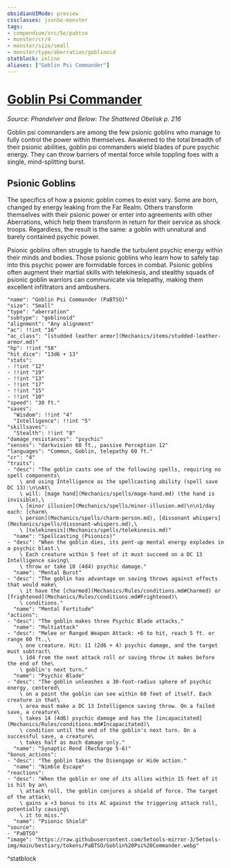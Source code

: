 ```yaml
---
obsidianUIMode: preview
cssclasses: json5e-monster
tags:
- compendium/src/5e/pabtso
- monster/cr/4
- monster/size/small
- monster/type/aberration/goblinoid
statblock: inline
aliases: ["Goblin Psi Commander"]
---
```

# [Goblin Psi Commander](Mechanics\bestiary\aberration/goblin-psi-commander-pabtso.md)
*Source: Phandelver and Below: The Shattered Obelisk p. 216*  

Goblin psi commanders are among the few psionic goblins who manage to fully control the power within themselves. Awakened to the total breadth of their psionic abilities, goblin psi commanders wield blades of pure psychic energy. They can throw barriers of mental force while toppling foes with a single, mind-splitting burst.

## Psionic Goblins

The specifics of how a psionic goblin comes to exist vary. Some are born, changed by energy leaking from the Far Realm. Others transform themselves with their psionic power or enter into agreements with other Aberrations, which help them transform in return for their service as shock troops. Regardless, the result is the same: a goblin with unnatural and barely contained psychic power.

Psionic goblins often struggle to handle the turbulent psychic energy within their minds and bodies. Those psionic goblins who learn how to safely tap into this psychic power are formidable forces in combat. Psionic goblins often augment their martial skills with telekinesis, and stealthy squads of psionic goblin warriors can communicate via telepathy, making them excellent infiltrators and ambushers.

```statblock
"name": "Goblin Psi Commander (PaBTSO)"
"size": "Small"
"type": "aberration"
"subtype": "goblinoid"
"alignment": "Any alignment"
"ac": !!int "16"
"ac_class": "[studded leather armor](Mechanics/items/studded-leather-armor.md)"
"hp": !!int "58"
"hit_dice": "13d6 + 13"
"stats":
- !!int "12"
- !!int "19"
- !!int "13"
- !!int "17"
- !!int "15"
- !!int "10"
"speed": "30 ft."
"saves":
  "Wisdom": !!int "4"
  "Intelligence": !!int "5"
"skillsaves":
  "Stealth": !!int "8"
"damage_resistances": "psychic"
"senses": "darkvision 60 ft., passive Perception 12"
"languages": "Common, Goblin, telepathy 60 ft."
"cr": "4"
"traits":
- "desc": "The goblin casts one of the following spells, requiring no spell components\
    \ and using Intelligence as the spellcasting ability (spell save DC 13):\n\nAt\
    \ will: [mage hand](Mechanics/spells/mage-hand.md) (the hand is invisible),\
    \ [minor illusion](Mechanics/spells/minor-illusion.md)\n\n1/day each: [charm\
    \ person](Mechanics/spells/charm-person.md), [dissonant whispers](Mechanics/spells/dissonant-whispers.md),\
    \ [telekinesis](Mechanics/spells/telekinesis.md)"
  "name": "Spellcasting (Psionics)"
- "desc": "When the goblin dies, its pent-up mental energy explodes in a psychic blast.\
    \ Each creature within 5 feet of it must succeed on a DC 13 Intelligence saving\
    \ throw or take 10 (4d4) psychic damage."
  "name": "Mental Burst"
- "desc": "The goblin has advantage on saving throws against effects that would make\
    \ it have the [charmed](Mechanics/Rules/conditions.md#Charmed) or [frightened](Mechanics/Rules/conditions.md#Frightened)\
    \ conditions."
  "name": "Mental Fortitude"
"actions":
- "desc": "The goblin makes three Psychic Blade attacks."
  "name": "Multiattack"
- "desc": "Melee or Ranged Weapon Attack: +6 to hit, reach 5 ft. or range 60 ft.,\
    \ one creature. Hit: 11 (2d6 + 4) psychic damage, and the target must subtract\
    \ 1d4 from the next attack roll or saving throw it makes before the end of the\
    \ goblin's next turn."
  "name": "Psychic Blade"
- "desc": "The goblin unleashes a 30-foot-radius sphere of psychic energy, centered\
    \ on a point the goblin can see within 60 feet of itself. Each creature in that\
    \ area must make a DC 13 Intelligence saving throw. On a failed save, a creature\
    \ takes 14 (4d6) psychic damage and has the [incapacitated](Mechanics/Rules/conditions.md#Incapacitated)\
    \ condition until the end of the goblin's next turn. On a successful save, a creature\
    \ takes half as much damage only."
  "name": "Synaptic Rend (Recharge 5-6)"
"bonus_actions":
- "desc": "The goblin takes the Disengage or Hide action."
  "name": "Nimble Escape"
"reactions":
- "desc": "When the goblin or one of its allies within 15 feet of it is hit by an\
    \ attack roll, the goblin conjures a shield of force. The target of the attack\
    \ gains a +3 bonus to its AC against the triggering attack roll, potentially causing\
    \ it to miss."
  "name": "Psionic Shield"
"source":
- "PaBTSO"
"image": "https://raw.githubusercontent.com/5etools-mirror-3/5etools-img/main/bestiary/tokens/PaBTSO/Goblin%20Psi%20Commander.webp"
```
^statblock